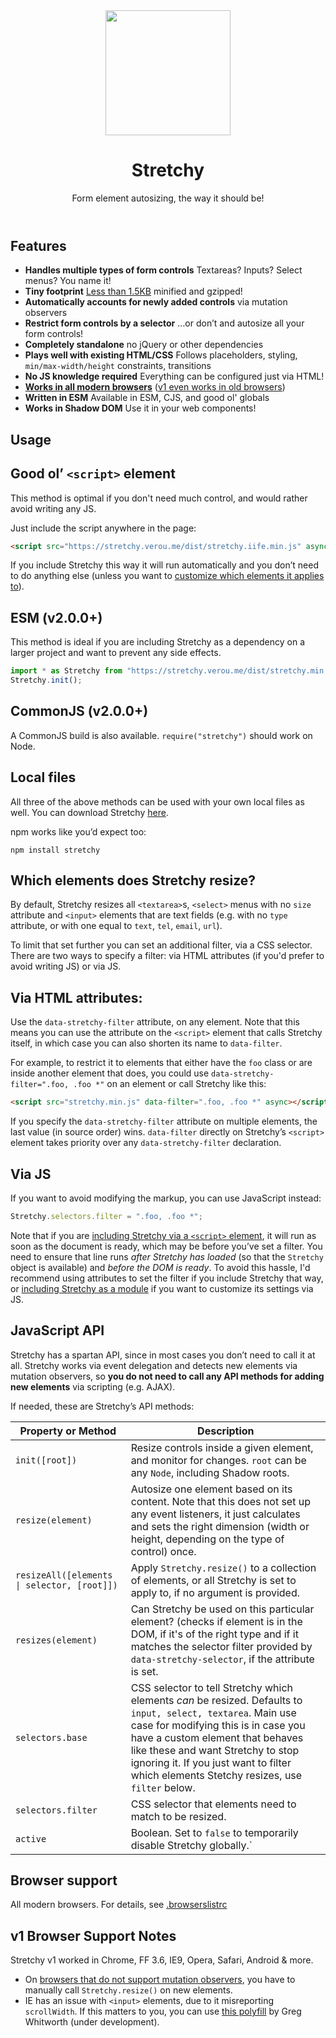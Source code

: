 <header>

<img src="https://stretchy.verou.me/logo.svg#red" width="200">
	
# Stretchy

Form element autosizing, the way it should be!

</header>

<section id="features">

# Features

- **Handles multiple types of form controls** Textareas? Inputs? Select menus? You name it!
- **Tiny footprint** [Less than 1.5KB](https://bundlephobia.com/package/stretchy) minified and gzipped!
- **Automatically accounts for newly added controls** via mutation observers
- **Restrict form controls by a selector** …or don’t and autosize all your form controls!
- **Completely standalone** no jQuery or other dependencies
- **Plays well with existing HTML/CSS** Follows placeholders, styling, `min/max-width/height` constraints, transitions
- **No JS knowledge required** Everything can be configured just via HTML!
- **[Works in all modern browsers](#browser-support)** ([v1 even works in old browsers](#v1-browser-support-notes))
- **Written in ESM** Available in ESM, CJS, and good ol' globals
- **Works in Shadow DOM** Use it in your web components!

</section>

<section id="usage">

# Usage

<section id="iife">

## Good ol’ `<script>` element

This method is optimal if you don't need much control, and would rather avoid writing any JS.

Just include the script anywhere in the page:

```html
<script src="https://stretchy.verou.me/dist/stretchy.iife.min.js" async></script>
```

If you include Stretchy this way it will run automatically and you don’t need to do anything else (unless you want to [customize which elements it applies to](#filter)).

</section>

<section id="esm">

## ESM (v2.0.0+)

This method is ideal if you are including Stretchy as a dependency on a larger project and want to prevent any side effects.

```js
import * as Stretchy from "https://stretchy.verou.me/dist/stretchy.min.js";
Stretchy.init();
```

</section>

<section id="cjs">

## CommonJS (v2.0.0+)

A CommonJS build is also available. `require("stretchy")` should work on Node.

## Local files

All three of the above methods can be used with your own local files as well.
You can download Stretchy [here](https://www.jsdelivr.com/package/npm/stretchy).

npm works like you’d expect too:

```
npm install stretchy
```

</section>

</section>

<section id="filter">

# Which elements does Stretchy resize?

By default, Stretchy resizes all `<textarea>`s, `<select>` menus with no `size` attribute and `<input>` elements that are text fields (e.g. with no `type` attribute, or with one equal to `text`, `tel`, `email`, `url`).

To limit that set further you can set an additional filter, via a CSS selector. There are two ways to specify a filter: via HTML attributes (if you'd prefer to avoid writing JS) or via JS.

## Via HTML attributes:

Use the `data-stretchy-filter` attribute, on any element. Note that this means you can use the attribute on the `<script>` element that calls Stretchy itself, in which case you can also shorten its name to `data-filter`.

For example, to restrict it to elements that either have the `foo` class or are inside another element that does, you could use `data-stretchy-filter=".foo, .foo *"` on an element or call Stretchy like this:

```html
<script src="stretchy.min.js" data-filter=".foo, .foo *" async></script>
```

If you specify the `data-stretchy-filter` attribute on multiple elements, the last value (in source order) wins. `data-filter` directly on Stretchy’s `<script>` element takes priority over any `data-stretchy-filter` declaration.

## Via JS

If you want to avoid modifying the markup, you can use JavaScript instead:

```javascript
Stretchy.selectors.filter = ".foo, .foo *";
```

Note that if you are [including Stretchy via a `<script>` element](#iife), it will run as soon as the document is ready, which may be before you’ve set a filter.
	You need to ensure that line runs <em>after Stretchy has loaded</em> (so that the `Stretchy` object is available) and <em>before the DOM is ready</em>.
	To avoid this hassle, I'd recommend using attributes to set the filter if you include Stretchy that way, or [including Stretchy as a module](#esm) if you want
		to customize its settings via JS.

</section>

<section id="api">

# JavaScript API

Stretchy has a spartan API, since in most cases you don’t need to call it at all. Stretchy works via event delegation and detects new elements via mutation observers, so <strong>you do not need to call any API methods for adding new elements</strong> via scripting (e.g. AJAX).

If needed, these are Stretchy’s API methods:

| Property or Method | Description |
|--------------------|-------------|
| `init([root])` | Resize controls inside a given element, and monitor for changes. `root` can be any `Node`, including Shadow roots. |
| `resize(element)` | Autosize one element based on its content. Note that this does not set up any event listeners, it just calculates and sets the right dimension (width or height, depending on the type of control) once.
| `resizeAll([elements \| selector, [root]])` | Apply `Stretchy.resize()` to a collection of elements, or all Stretchy is set to apply to, if no argument is provided. |
| `resizes(element)` | Can Stretchy be used on this particular element? (checks if element is in the DOM, if it's of the right type and if it matches the selector filter provided by `data-stretchy-selector`, if the attribute is set. |
| `selectors.base` | CSS selector to tell Stretchy which elements *can* be resized. Defaults to `input, select, textarea`. Main use case for modifying this is in case you have a custom element that behaves like these and want Stretchy to stop ignoring it. If you just want to filter which elements Stetchy resizes, use `filter` below. |
| `selectors.filter` | CSS selector that elements need to match to be resized. |
| `active` | Boolean. Set to `false` to temporarily disable Stretchy globally.` |

</section>

<section id="browser-support">

# Browser support

<md-block src=".browserslistrc" hmin="2">

All modern browsers.
For details, see [.browserslistrc](.browserslistrc)

</md-block>

## v1 Browser Support Notes

Stretchy v1 worked in Chrome, FF 3.6, IE9, Opera, Safari, Android & more.

- On [browsers that do not support mutation observers](http://caniuse.com/#feat=mutationobserver), you have to manually call `Stretchy.resize()` on new elements.
- IE has an issue with `<input>` elements, due to it misreporting `scrollWidth`. If this matters to you, you can use [this polyfill](https://github.com/gregwhitworth/scrollWidthPolyfill) by Greg Whitworth (under development).

</section>
